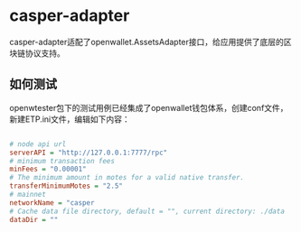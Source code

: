 # casper-adapter

casper-adapter适配了openwallet.AssetsAdapter接口，给应用提供了底层的区块链协议支持。

## 如何测试

openwtester包下的测试用例已经集成了openwallet钱包体系，创建conf文件，新建ETP.ini文件，编辑如下内容：

```ini

# node api url
serverAPI = "http://127.0.0.1:7777/rpc"
# minimum transaction fees
minFees = "0.00001"
# The minimum amount in motes for a valid native transfer.
transferMinimumMotes = "2.5"
# mainnet
networkName = "casper
# Cache data file directory, default = "", current directory: ./data
dataDir = ""

```
